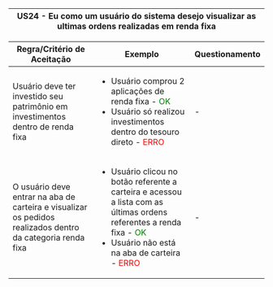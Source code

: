 <table>
    <thead>
        <tr>
            <th colspan="2" rowspan="2"> US24 - Eu como um usuário do sistema desejo visualizar as ultimas ordens realizadas em renda fixa</th>
        </tr>        
    </thead>
</table>

<table>
    <thead>
        <tr>
            <th>Regra/Critério de Aceitação</th>
            <th>Exemplo</th>
            <th>Questionamento</th>
        </tr>        
    </thead>
    <tbody>
        <tr>
            <td>Usuário deve ter investido seu patrimônio em investimentos dentro de renda fixa</td>
            <td>
                <ul>
                    <li>Usuário comprou 2 aplicações de renda fixa - <span style="color:green">OK</span></li>
                    <li>Usuário só realizou investimentos dentro do tesouro direto - <span style="color:red">ERRO</span></li>
                </ul>
            </td>
            <td> - </td>
        </tr>
        <tr>
            <td>O usuário deve entrar na aba de carteira e visualizar os pedidos realizados dentro da categoria renda fixa</td>
            <td>
                <ul>
                    <li>Usuário clicou no botão referente a carteira e acessou a lista com as últimas ordens referentes a renda fixa - <span style="color:green">OK</span></li>
                    <li>Usuário não está na aba de carteira - <span style="color:red">ERRO</span></li>
                </ul>
            </td>
            <td> - </td>
        </tr>
    </tbody>
</table>